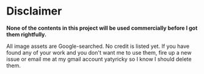# Disclaimer

**None of the contents in this project will be used commercially before I got them rightfully.**

All image assets are Google-searched. No credit is listed yet. If you have found any of your work and you don't want me to use them, fire up a new issue or email me at my gmail account yatyricky so I know I should delete them.